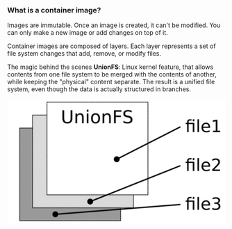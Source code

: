 <br>

### What is a container image?

Images are immutable. Once an image is created, it can't be modified. You can only make a new image or add changes on top of it.

Container images are composed of layers. Each layer represents a set of file system changes that add, remove, or modify files.

The magic behind the scenes **UnionFS**:  Linux kernel feature, that allows contents from one file system to be merged with the contents of another, while keeping the "physical" content separate. The result is a unified file system, even though the data is actually structured in branches.

![Scan results](./assets/UFS.png)